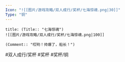 ```yaml
---
Icon: "![[图片/游戏攻略/双人成行/奖杯/七海惊魂.png|30]]"
Type: "铜"
---
```

```ad-common-bronze-trophy
title: (Title:: "七海惊魂")
![[图片/游戏攻略/双人成行/奖杯/七海惊魂.png|100]]

(Comment:: "哎哟！帅爆了，船长！")
```

#双人成行/奖杯 #奖杯 #奖杯/铜

